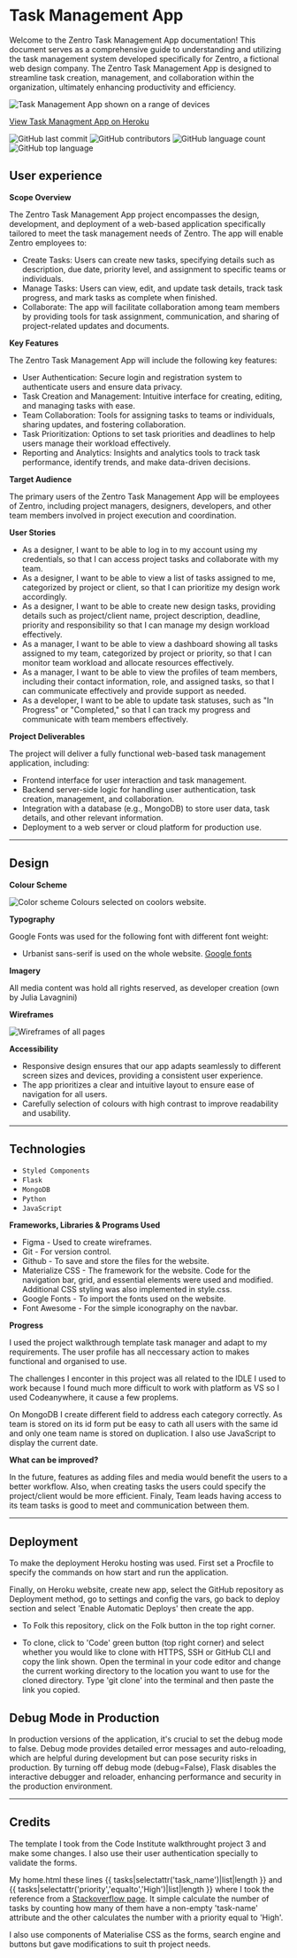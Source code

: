 # Task Management App

Welcome to the Zentro Task Management App documentation! This document serves as a comprehensive guide to understanding and utilizing the task management system developed specifically for Zentro, a fictional web design company. The Zentro Task Management App is designed to streamline task creation, management, and collaboration within the organization, ultimately enhancing productivity and efficiency.

![Task Management App shown on a range of devices](<static/documentation-media/Screenshot 2024-02-12 224638.png>)

[View Task Managment App on Heroku](https://tm-app-project-526d2d49fda5.herokuapp.com/)

![GitHub last commit](https://img.shields.io/github/last-commit/JuliaLavagnini/tm-app?color=red)
![GitHub contributors](https://img.shields.io/github/contributors/JuliaLavagnini/tm-app?color=orange)
![GitHub language count](https://img.shields.io/github/languages/count/JuliaLavagnini/tm-app?color=yellow)
![GitHub top language](https://img.shields.io/github/languages/top/JuliaLavagnini/tm-app?color=green)

## User experience 

**Scope Overview**

The Zentro Task Management App project encompasses the design, development, and deployment of a web-based application specifically tailored to meet the task management needs of Zentro. The app will enable Zentro employees to:

* Create Tasks: Users can create new tasks, specifying details such as description, due date, priority level, and assignment to specific teams or individuals.
* Manage Tasks: Users can view, edit, and update task details, track task progress, and mark tasks as complete when finished.
* Collaborate: The app will facilitate collaboration among team members by providing tools for task assignment, communication, and sharing of project-related updates and documents.

**Key Features**

The Zentro Task Management App will include the following key features:

* User Authentication: Secure login and registration system to authenticate users and ensure data privacy.
* Task Creation and Management: Intuitive interface for creating, editing, and managing tasks with ease.
* Team Collaboration: Tools for assigning tasks to teams or individuals, sharing updates, and fostering collaboration.
* Task Prioritization: Options to set task priorities and deadlines to help users manage their workload effectively.
* Reporting and Analytics: Insights and analytics tools to track task performance, identify trends, and make data-driven decisions.

**Target Audience**

The primary users of the Zentro Task Management App will be employees of Zentro, including project managers, designers, developers, and other team members involved in project execution and coordination.


**User Stories**

* As a designer, I want to be able to log in to my account using my credentials, so that I can access project tasks and collaborate with my team.
* As a designer, I want to be able to view a list of tasks assigned to me, categorized by project or client, so that I can prioritize my design work accordingly. 
* As a designer, I want to be able to create new design tasks, providing details such as project/client name, project description, deadline, priority and responsibility so that I can manage my design workload effectively.
* As a manager, I want to be able to view a dashboard showing all tasks assigned to my team, categorized by project or priority, so that I can monitor team workload and allocate resources effectively.
* As a manager, I want to be able to view the profiles of team members, including their contact information, role, and assigned tasks, so that I can communicate effectively and provide support as needed.
* As a developer, I want to be able to update task statuses, such as "In Progress" or "Completed," so that I can track my progress and communicate with team members effectively.

**Project Deliverables**

The project will deliver a fully functional web-based task management application, including:

* Frontend interface for user interaction and task management.
* Backend server-side logic for handling user authentication, task creation, management, and collaboration.
* Integration with a database (e.g., MongoDB) to store user data, task details, and other relevant information.
* Deployment to a web server or cloud platform for production use.

---

## Design

**Colour Scheme**

![Color scheme](static/documentation-media/tm-app-colours.png)
Colours selected on coolors website.

**Typography**

Google Fonts was used for the following font with different font weight:

* Urbanist sans-serif is used on the whole website.
[Google fonts](https://fonts.google.com/specimen/Urbanist)

**Imagery**

All media content was hold all rights reserved, as developer creation (own by Julia Lavagnini)

**Wireframes**

![Wireframes of all pages](<static/documentation-media/task management web app.png>)

**Accessibility**

* Responsive design ensures that our app adapts seamlessly to different screen sizes and devices, providing a consistent user experience.
* The app prioritizes a clear and intuitive layout to ensure ease of navigation for all users.
* Carefully selection of colours with high contrast to improve readability and usability.

---

## Technologies

- `Styled Components` 
- `Flask`
- `MongoDB`
- `Python`
- `JavaScript`

**Frameworks, Libraries & Programs Used**

- Figma - Used to create wireframes.
- Git - For version control.
- Github - To save and store the files for the website.
- Materialize CSS - The framework for the website. Code for the navigation bar, grid, and essential elements were used and modified. Additional CSS styling was also implemented in style.css.
- Google Fonts - To import the fonts used on the website.
- Font Awesome - For the simple iconography on the navbar.

**Progress**

I used the project walkthrough template task manager and adapt to my requirements. The user profile has all neccessary action to makes functional and organised to use. 

The challenges I enconter in this project was all related to the IDLE I used to work because I found much more difficult to work with platform as VS so I used Codeanywhere, it cause a few proplems. 

On MongoDB I create different field to address each category correctly. As team is stored on its id form put be easy to cath all users with the same id and only one team name is stored on duplication. I also use JavaScript to display the current date.

**What can be improved?**

In the future, features as adding files and media would benefit the users to a better workflow. Also, when creating tasks the users could specify the project/client would be more efficient. Finaly, Team leads having access to its team tasks is good to meet and communication between them. 

---

## Deployment 

To make the deployment Heroku hosting was used. First set a Procfile to specify the commands on how start and run the application. 

Finally, on Heroku website, create new app, select the GitHub repository as Deployment method, go to settings and config the vars, go back to deploy section and select 'Enable Automatic Deploys' then create the app.

* To Folk this repository, click on the Folk button in the top right corner. 

* To clone, click to 'Code' green button (top right corner) and select whether you would like to clone with HTTPS, SSH or GitHub CLI and copy the link shown. Open the terminal in your code editor and change the current working directory to the location you want to use for the cloned directory. Type 'git clone' into the terminal and then paste the link you copied.

## Debug Mode in Production

In production versions of the application, it's crucial to set the debug mode to false. Debug mode provides detailed error messages and auto-reloading, which are helpful during development but can pose security risks in production. By turning off debug mode (debug=False), Flask disables the interactive debugger and reloader, enhancing performance and security in the production environment.

---

## Credits

The template I took from the Code Institute walkthrought project 3 and make some changes. I also use their user authentication specially to validate the forms.

My home.html these lines {{ tasks|selectattr('task_name')|list|length }} and {{ tasks|selectattr('priority','equalto','High')|list|length }} where I took the reference from a [Stackoverflow page](https://stackoverflow.com/questions/40006617/get-count-of-list-items-that-meet-a-condition-with-jinja2). It simple calculate the number of tasks by counting how many of them have a non-empty 'task-name' attribute and the other calculates the number with a priority equal to 'High'.

I also use components of Materialise CSS as the forms, search engine and buttons but gave modifications to suit th project needs. 